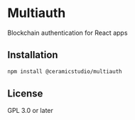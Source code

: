 # Multiauth

Blockchain authentication for React apps

## Installation

```sh
npm install @ceramicstudio/multiauth
```

## License

GPL 3.0 or later
